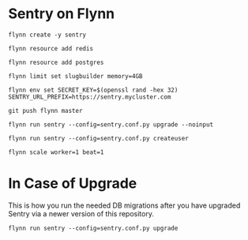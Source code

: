 # Sentry on Flynn

```text
flynn create -y sentry

flynn resource add redis

flynn resource add postgres

flynn limit set slugbuilder memory=4GB

flynn env set SECRET_KEY=$(openssl rand -hex 32) SENTRY_URL_PREFIX=https://sentry.mycluster.com

git push flynn master

flynn run sentry --config=sentry.conf.py upgrade --noinput

flynn run sentry --config=sentry.conf.py createuser

flynn scale worker=1 beat=1
```

# In Case of Upgrade

This is how you run the needed DB migrations after you have upgraded Sentry via a newer version of this repository.

```text
flynn run sentry --config=sentry.conf.py upgrade
```
